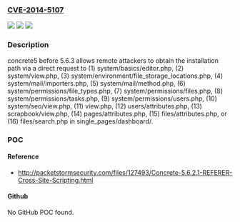 ### [CVE-2014-5107](https://cve.mitre.org/cgi-bin/cvename.cgi?name=CVE-2014-5107)
![](https://img.shields.io/static/v1?label=Product&message=n%2Fa&color=blue)
![](https://img.shields.io/static/v1?label=Version&message=n%2Fa&color=blue)
![](https://img.shields.io/static/v1?label=Vulnerability&message=n%2Fa&color=brighgreen)

### Description

concrete5 before 5.6.3 allows remote attackers to obtain the installation path via a direct request to (1) system/basics/editor.php, (2) system/view.php, (3) system/environment/file_storage_locations.php, (4) system/mail/importers.php, (5) system/mail/method.php, (6) system/permissions/file_types.php, (7) system/permissions/files.php, (8) system/permissions/tasks.php, (9) system/permissions/users.php, (10) system/seo/view.php, (11) view.php, (12) users/attributes.php, (13) scrapbook/view.php, (14) pages/attributes.php, (15) files/attributes.php, or (16) files/search.php in single_pages/dashboard/.

### POC

#### Reference
- http://packetstormsecurity.com/files/127493/Concrete-5.6.2.1-REFERER-Cross-Site-Scripting.html

#### Github
No GitHub POC found.

